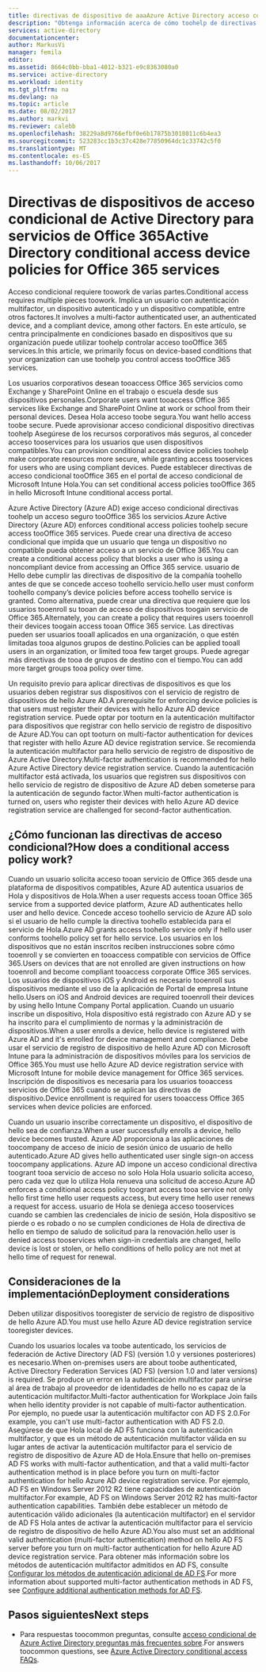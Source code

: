 ```yaml
---
title: directivas de dispositivo de aaaAzure Active Directory acceso condicional para servicios de Office 365 | Documentos de Microsoft
description: "Obtenga información acerca de cómo toohelp de directivas de dispositivo de acceso condicional de tooprovision proteger los recursos corporativos, manteniendo tooservices de cumplimiento y el acceso de usuario."
services: active-directory
documentationcenter: 
author: MarkusVi
manager: femila
editor: 
ms.assetid: 8664c0bb-bba1-4012-b321-e9c8363080a0
ms.service: active-directory
ms.workload: identity
ms.tgt_pltfrm: na
ms.devlang: na
ms.topic: article
ms.date: 08/02/2017
ms.author: markvi
ms.reviewer: calebb
ms.openlocfilehash: 38229a8d9766efbf0e6b17875b3018011c6b4ea3
ms.sourcegitcommit: 523283cc1b3c37c428e77850964dc1c33742c5f0
ms.translationtype: MT
ms.contentlocale: es-ES
ms.lasthandoff: 10/06/2017
---
```

# <a name="active-directory-conditional-access-device-policies-for-office-365-services"></a><span data-ttu-id="52fcb-103">Directivas de dispositivos de acceso condicional de Active Directory para servicios de Office 365</span><span class="sxs-lookup"><span data-stu-id="52fcb-103">Active Directory conditional access device policies for Office 365 services</span></span>

<span data-ttu-id="52fcb-104">Acceso condicional requiere toowork de varias partes.</span><span class="sxs-lookup"><span data-stu-id="52fcb-104">Conditional access requires multiple pieces toowork.</span></span> <span data-ttu-id="52fcb-105">Implica un usuario con autenticación multifactor, un dispositivo autenticado y un dispositivo compatible, entre otros factores.</span><span class="sxs-lookup"><span data-stu-id="52fcb-105">It involves a multi-factor authenticated user, an authenticated device, and a compliant device, among other factors.</span></span> <span data-ttu-id="52fcb-106">En este artículo, se centra principalmente en condiciones basado en dispositivos que su organización puede utilizar toohelp controlar acceso tooOffice 365 services.</span><span class="sxs-lookup"><span data-stu-id="52fcb-106">In this article, we primarily focus on device-based conditions that your organization can use toohelp you control access tooOffice 365 services.</span></span> 

<span data-ttu-id="52fcb-107">Los usuarios corporativos desean tooaccess Office 365 servicios como Exchange y SharePoint Online en el trabajo o escuela desde sus dispositivos personales.</span><span class="sxs-lookup"><span data-stu-id="52fcb-107">Corporate users want tooaccess Office 365 services like Exchange and SharePoint Online at work or school from their personal devices.</span></span> <span data-ttu-id="52fcb-108">Desea Hola acceso toobe segura.</span><span class="sxs-lookup"><span data-stu-id="52fcb-108">You want hello access toobe secure.</span></span> <span data-ttu-id="52fcb-109">Puede aprovisionar acceso condicional dispositivo directivas toohelp Asegúrese de los recursos corporativos más seguros, al conceder acceso tooservices para los usuarios que usen dispositivos compatibles.</span><span class="sxs-lookup"><span data-stu-id="52fcb-109">You can provision conditional access device policies toohelp make corporate resources more secure, while granting access tooservices for users who are using compliant devices.</span></span> <span data-ttu-id="52fcb-110">Puede establecer directivas de acceso condicional tooOffice 365 en el portal de acceso condicional de Microsoft Intune Hola.</span><span class="sxs-lookup"><span data-stu-id="52fcb-110">You can set conditional access policies tooOffice 365 in hello Microsoft Intune conditional access portal.</span></span>

<span data-ttu-id="52fcb-111">Azure Active Directory (Azure AD) exige acceso condicional directivas toohelp un acceso seguro tooOffice 365 los servicios.</span><span class="sxs-lookup"><span data-stu-id="52fcb-111">Azure Active Directory (Azure AD) enforces conditional access policies toohelp secure access tooOffice 365 services.</span></span> <span data-ttu-id="52fcb-112">Puede crear una directiva de acceso condicional que impida que un usuario que tenga un dispositivo no compatible pueda obtener acceso a un servicio de Office 365.</span><span class="sxs-lookup"><span data-stu-id="52fcb-112">You can create a conditional access policy that blocks a user who is using a noncompliant device from accessing an Office 365 service.</span></span> <span data-ttu-id="52fcb-113">usuario de Hello debe cumplir las directivas de dispositivo de la compañía toohello antes de que se concede acceso toohello servicio.</span><span class="sxs-lookup"><span data-stu-id="52fcb-113">hello user must conform toohello company’s device policies before access toohello service is granted.</span></span> <span data-ttu-id="52fcb-114">Como alternativa, puede crear una directiva que requiere que los usuarios tooenroll su tooan de acceso de dispositivos toogain servicio de Office 365.</span><span class="sxs-lookup"><span data-stu-id="52fcb-114">Alternately, you can create a policy that requires users tooenroll their devices toogain access tooan Office 365 service.</span></span> <span data-ttu-id="52fcb-115">Las directivas pueden ser usuarios tooall aplicados en una organización, o que estén limitadas tooa algunos grupos de destino.</span><span class="sxs-lookup"><span data-stu-id="52fcb-115">Policies can be applied tooall users in an organization, or limited tooa few target groups.</span></span> <span data-ttu-id="52fcb-116">Puede agregar más directivas de tooa de grupos de destino con el tiempo.</span><span class="sxs-lookup"><span data-stu-id="52fcb-116">You can add more target groups tooa policy over time.</span></span>

<span data-ttu-id="52fcb-117">Un requisito previo para aplicar directivas de dispositivos es que los usuarios deben registrar sus dispositivos con el servicio de registro de dispositivos de hello Azure AD.</span><span class="sxs-lookup"><span data-stu-id="52fcb-117">A prerequisite for enforcing device policies is that users must register their devices with hello Azure AD device registration service.</span></span> <span data-ttu-id="52fcb-118">Puede optar por tooturn en la autenticación multifactor para dispositivos que registrar con hello servicio de registro de dispositivo de Azure AD.</span><span class="sxs-lookup"><span data-stu-id="52fcb-118">You can opt tooturn on multi-factor authentication for devices that register with hello Azure AD device registration service.</span></span> <span data-ttu-id="52fcb-119">Se recomienda la autenticación multifactor para hello servicio de registro de dispositivo de Azure Active Directory.</span><span class="sxs-lookup"><span data-stu-id="52fcb-119">Multi-factor authentication is recommended for hello Azure Active Directory device registration service.</span></span> <span data-ttu-id="52fcb-120">Cuando la autenticación multifactor está activada, los usuarios que registren sus dispositivos con hello servicio de registro de dispositivo de Azure AD deben someterse para la autenticación de segundo factor.</span><span class="sxs-lookup"><span data-stu-id="52fcb-120">When multi-factor authentication is turned on, users who register their devices with hello Azure AD device registration service are challenged for second-factor authentication.</span></span>

## <a name="how-does-a-conditional-access-policy-work"></a><span data-ttu-id="52fcb-121">¿Cómo funcionan las directivas de acceso condicional?</span><span class="sxs-lookup"><span data-stu-id="52fcb-121">How does a conditional access policy work?</span></span>

<span data-ttu-id="52fcb-122">Cuando un usuario solicita acceso tooan servicio de Office 365 desde una plataforma de dispositivos compatibles, Azure AD autentica usuarios de Hola y dispositivos de Hola.</span><span class="sxs-lookup"><span data-stu-id="52fcb-122">When a user requests access tooan Office 365 service from a supported device platform, Azure AD authenticates hello user and hello device.</span></span> <span data-ttu-id="52fcb-123">Concede acceso toohello servicio de Azure AD solo si el usuario de hello cumple la directiva toohello establecida para el servicio de Hola.</span><span class="sxs-lookup"><span data-stu-id="52fcb-123">Azure AD grants access toohello service only if hello user conforms toohello policy set for hello service.</span></span> <span data-ttu-id="52fcb-124">Los usuarios en los dispositivos que no están inscritos reciben instrucciones sobre cómo tooenroll y se convierten en tooaccess compatible con servicios de Office 365.</span><span class="sxs-lookup"><span data-stu-id="52fcb-124">Users on devices that are not enrolled are given instructions on how tooenroll and become compliant tooaccess corporate Office 365 services.</span></span> <span data-ttu-id="52fcb-125">Los usuarios de dispositivos iOS y Android es necesario tooenroll sus dispositivos mediante el uso de la aplicación de Portal de empresa Intune hello.</span><span class="sxs-lookup"><span data-stu-id="52fcb-125">Users on iOS and Android devices are required tooenroll their devices by using hello Intune Company Portal application.</span></span> <span data-ttu-id="52fcb-126">Cuando un usuario inscribe un dispositivo, Hola dispositivo está registrado con Azure AD y se ha inscrito para el cumplimiento de normas y la administración de dispositivos.</span><span class="sxs-lookup"><span data-stu-id="52fcb-126">When a user enrolls a device, hello device is registered with Azure AD and it's enrolled for device management and compliance.</span></span> <span data-ttu-id="52fcb-127">Debe usar el servicio de registro de dispositivo de hello Azure AD con Microsoft Intune para la administración de dispositivos móviles para los servicios de Office 365.</span><span class="sxs-lookup"><span data-stu-id="52fcb-127">You must use hello Azure AD device registration service with Microsoft Intune for mobile device management for Office 365 services.</span></span> <span data-ttu-id="52fcb-128">Inscripción de dispositivos es necesaria para los usuarios tooaccess servicios de Office 365 cuando se aplican las directivas de dispositivo.</span><span class="sxs-lookup"><span data-stu-id="52fcb-128">Device enrollment is required for users tooaccess Office 365 services when device policies are enforced.</span></span>

<span data-ttu-id="52fcb-129">Cuando un usuario inscribe correctamente un dispositivo, el dispositivo de hello sea de confianza.</span><span class="sxs-lookup"><span data-stu-id="52fcb-129">When a user successfully enrolls a device, hello device becomes trusted.</span></span> <span data-ttu-id="52fcb-130">Azure AD proporciona a las aplicaciones de toocompany de acceso de inicio de sesión único de usuario de hello autenticado.</span><span class="sxs-lookup"><span data-stu-id="52fcb-130">Azure AD gives hello authenticated user single sign-on access toocompany applications.</span></span> <span data-ttu-id="52fcb-131">Azure AD impone un acceso condicional directiva toogrant tooa servicio de acceso no solo Hola Hola usuario solicita acceso, pero cada vez que lo utiliza Hola renueva una solicitud de acceso.</span><span class="sxs-lookup"><span data-stu-id="52fcb-131">Azure AD enforces a conditional access policy toogrant access tooa service not only hello first time hello user requests access, but every time hello user renews a request for access.</span></span> <span data-ttu-id="52fcb-132">usuario de Hola se deniega acceso tooservices cuando se cambien las credenciales de inicio de sesión, Hola dispositivo se pierde o es robado o no se cumplen condiciones de Hola de directiva de hello en tiempo de saludo de solicitud para la renovación.</span><span class="sxs-lookup"><span data-stu-id="52fcb-132">hello user is denied access tooservices when sign-in credentials are changed, hello device is lost or stolen, or hello conditions of hello policy are not met at hello time of request for renewal.</span></span>

## <a name="deployment-considerations"></a><span data-ttu-id="52fcb-133">Consideraciones de la implementación</span><span class="sxs-lookup"><span data-stu-id="52fcb-133">Deployment considerations</span></span>

<span data-ttu-id="52fcb-134">Deben utilizar dispositivos tooregister de servicio de registro de dispositivo de hello Azure AD.</span><span class="sxs-lookup"><span data-stu-id="52fcb-134">You must use hello Azure AD device registration service tooregister devices.</span></span>

<span data-ttu-id="52fcb-135">Cuando los usuarios locales va toobe autenticado, los servicios de federación de Active Directory (AD FS) (versión 1.0 y versiones posteriores) es necesario.</span><span class="sxs-lookup"><span data-stu-id="52fcb-135">When on-premises users are about toobe authenticated, Active Directory Federation Services (AD FS) (version 1.0 and later versions) is required.</span></span> <span data-ttu-id="52fcb-136">Se produce un error en la autenticación multifactor para unirse al área de trabajo al proveedor de identidades de hello no es capaz de la autenticación multifactor.</span><span class="sxs-lookup"><span data-stu-id="52fcb-136">Multi-factor authentication for Workplace Join fails when hello identity provider is not capable of multi-factor authentication.</span></span> <span data-ttu-id="52fcb-137">Por ejemplo, no puede usar la autenticación multifactor con AD FS 2.0.</span><span class="sxs-lookup"><span data-stu-id="52fcb-137">For example, you can't use multi-factor authentication with AD FS 2.0.</span></span> <span data-ttu-id="52fcb-138">Asegúrese de que Hola local de AD FS funciona con la autenticación multifactor, y que es un método de autenticación multifactor válida en su lugar antes de activar la autenticación multifactor para el servicio de registro de dispositivo de Azure AD de Hola.</span><span class="sxs-lookup"><span data-stu-id="52fcb-138">Ensure that hello on-premises AD FS works with multi-factor authentication, and that a valid multi-factor authentication method is in place before you turn on multi-factor authentication for hello Azure AD device registration service.</span></span> <span data-ttu-id="52fcb-139">Por ejemplo, AD FS en Windows Server 2012 R2 tiene capacidades de autenticación multifactor.</span><span class="sxs-lookup"><span data-stu-id="52fcb-139">For example, AD FS on Windows Server 2012 R2 has multi-factor authentication capabilities.</span></span> <span data-ttu-id="52fcb-140">También debe establecer un método de autenticación válido adicionales (la autenticación multifactor) en el servidor de AD FS Hola antes de activar la autenticación multifactor para el servicio de registro de dispositivo de hello Azure AD.</span><span class="sxs-lookup"><span data-stu-id="52fcb-140">You also must set an additional valid authentication (multi-factor authentication) method on hello AD FS server before you turn on multi-factor authentication for hello Azure AD device registration service.</span></span> <span data-ttu-id="52fcb-141">Para obtener más información sobre los métodos de autenticación multifactor admitidos en AD FS, consulte [Configurar los métodos de autenticación adicional de AD FS](/windows-server/identity/ad-fs/operations/configure-additional-authentication-methods-for-ad-fs).</span><span class="sxs-lookup"><span data-stu-id="52fcb-141">For more information about supported multi-factor authentication methods in AD FS, see [Configure additional authentication methods for AD FS](/windows-server/identity/ad-fs/operations/configure-additional-authentication-methods-for-ad-fs).</span></span>

## <a name="next-steps"></a><span data-ttu-id="52fcb-142">Pasos siguientes</span><span class="sxs-lookup"><span data-stu-id="52fcb-142">Next steps</span></span>

*   <span data-ttu-id="52fcb-143">Para respuestas toocommon preguntas, consulte [acceso condicional de Azure Active Directory preguntas más frecuentes sobre](active-directory-conditional-faqs.md).</span><span class="sxs-lookup"><span data-stu-id="52fcb-143">For answers toocommon questions, see [Azure Active Directory conditional access FAQs](active-directory-conditional-faqs.md).</span></span>
